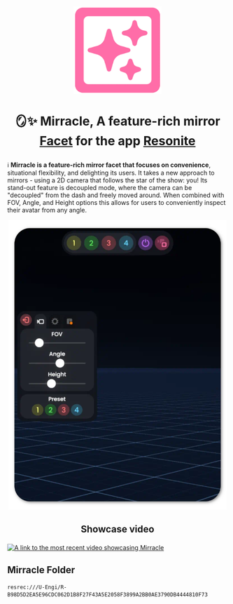 <p align="center"> <img width="200" src="resources/icon/current_icon.webp"/>

# <p align="center"> 🪞✨ Mirracle, A feature-rich mirror [Facet](https://wiki.resonite.com/Facets) for the app [Resonite](https://resonite.com/)</p>

:information_source: **Mirracle is a feature-rich mirror facet that focuses on convenience**, situational flexibility, and delighting its users. It takes a new approach to mirrors - using a 2D camera that follows the star of the show: you! Its stand-out feature is decoupled mode, where the camera can be "decoupled" from the dash and freely moved around. When combined with FOV, Angle, and Height options this allows for users to conveniently inspect their avatar from any angle.

<p align="center"> <img width="500" src="resources/current_preview.webp"/>

## <p align="center">Showcase video</p>
[![A link to the most recent video showcasing Mirracle](https://img.youtube.com/vi/6g3RpL2eDxk/0.jpg)](https://www.youtube.com/watch?v=6g3RpL2eDxk)

## Mirracle Folder
```resrec:///U-Engi/R-B98D5D2EA5E96CDC062D1B8F27F43A5E2058F3899A2BB0AE3790DB4444810F73```
